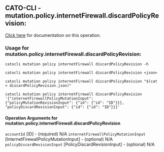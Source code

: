 
## CATO-CLI - mutation.policy.internetFirewall.discardPolicyRevision:
[Click here](https://api.catonetworks.com/documentation/#mutation-discardPolicyRevision) for documentation on this operation.

### Usage for mutation.policy.internetFirewall.discardPolicyRevision:

`catocli mutation policy internetFirewall discardPolicyRevision -h`

`catocli mutation policy internetFirewall discardPolicyRevision <json>`

`catocli mutation policy internetFirewall discardPolicyRevision "$(cat < discardPolicyRevision.json)"`

`catocli mutation policy internetFirewall discardPolicyRevision '{"internetFirewallPolicyMutationInput": {"policyMutationRevisionInput": {"id": {"id": "ID"}}}, "policyDiscardRevisionInput": {"id": {"id": "ID"}}}'`

#### Operation Arguments for mutation.policy.internetFirewall.discardPolicyRevision ####
`accountId` [ID] - (required) N/A 
`internetFirewallPolicyMutationInput` [InternetFirewallPolicyMutationInput] - (optional) N/A 
`policyDiscardRevisionInput` [PolicyDiscardRevisionInput] - (optional) N/A 
